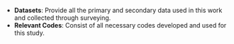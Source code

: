 - **Datasets**: Provide all the primary and secondary data used in this work and collected through surveying.
- **Relevant Codes**: Consist of all necessary codes developed and used for this study.
